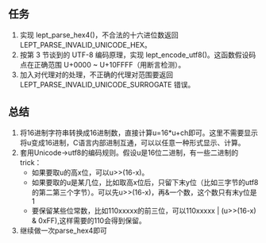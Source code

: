 ## 任务
1. 实现 lept_parse_hex4()，不合法的十六进位数返回 LEPT_PARSE_INVALID_UNICODE_HEX。
2. 按第 3 节谈到的 UTF-8 编码原理，实现 lept_encode_utf8()。这函数假设码点在正确范围 U+0000 ~ U+10FFFF（用断言检测）。
3. 加入对代理对的处理，不正确的代理对范围要返回 LEPT_PARSE_INVALID_UNICODE_SURROGATE 错误。

## 总结
1. 将16进制字符串转换成16进制数，直接计算u=16*u+ch即可。这里不需要显示将u变成16进制，C语言内部进制互通，可以以任意一种形式显示、计算。
2. 套用Unicode->utf8的编码规则。假设u是16位二进制，有一些二进制的trick：
    + 如果要取u的高x位，可以u>>(16-x)。
    + 如果要取的u是某几位，比如取高x位后，只留下末y位（比如三字节的utf8的第二第三个字节）。可以先u>>(16-x)，再&一个数，这个数只有末y位是1
    + 要保留某些位常数，比如110xxxxx的前三位，可以110xxxxx | (u>>(16-x) & 0xFF),这样需要的110会得到保留。 
3. 继续做一次parse_hex4即可    
 
